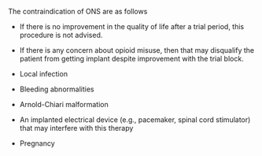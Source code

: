 The contraindication of ONS are as follows

- If there is no improvement in the quality of life after a trial period, this procedure is not advised.

- If there is any concern about opioid misuse, then that may disqualify the patient from getting implant despite improvement with the trial block.

- Local infection

- Bleeding abnormalities

- Arnold-Chiari malformation

- An implanted electrical device (e.g., pacemaker, spinal cord stimulator) that may interfere with this therapy

- Pregnancy